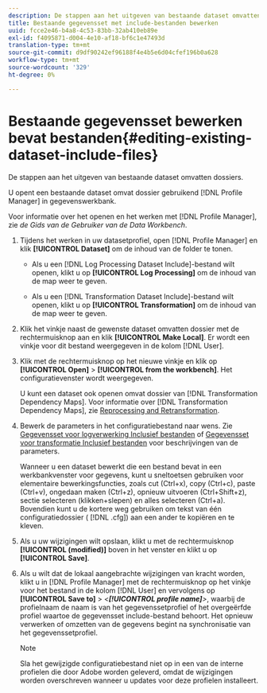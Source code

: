 ```yaml
---
description: De stappen aan het uitgeven van bestaande dataset omvatten dossiers.
title: Bestaande gegevensset met include-bestanden bewerken
uuid: fcce2e46-b4a8-4c53-83bb-32ab410eb89e
exl-id: f4095871-d004-4e10-af18-bf6c1e47493d
translation-type: tm+mt
source-git-commit: d9df90242ef96188f4e4b5e6d04cfef196b0a628
workflow-type: tm+mt
source-wordcount: '329'
ht-degree: 0%

---
```


# Bestaande gegevensset bewerken bevat bestanden{#editing-existing-dataset-include-files}

De stappen aan het uitgeven van bestaande dataset omvatten dossiers.

U opent een bestaande dataset omvat dossier gebruikend [!DNL Profile Manager] in gegevenswerkbank.

Voor informatie over het openen en het werken met [!DNL Profile Manager], zie *de Gids van de Gebruiker van de Data Workbench*.

1. Tijdens het werken in uw datasetprofiel, open [!DNL Profile Manager] en klik **[!UICONTROL Dataset]** om de inhoud van de folder te tonen.

   * Als u een [!DNL Log Processing Dataset Include]-bestand wilt openen, klikt u op **[!UICONTROL Log Processing]** om de inhoud van de map weer te geven.

   * Als u een [!DNL Transformation Dataset Include]-bestand wilt openen, klikt u op **[!UICONTROL Transformation]** om de inhoud van de map weer te geven.

1. Klik het vinkje naast de gewenste dataset omvatten dossier met de rechtermuisknop aan en klik **[!UICONTROL Make Local]**. Er wordt een vinkje voor dit bestand weergegeven in de kolom [!DNL User].
1. Klik met de rechtermuisknop op het nieuwe vinkje en klik op **[!UICONTROL Open]** > **[!UICONTROL from the workbench]**. Het configuratievenster wordt weergegeven.

   U kunt een dataset ook openen omvat dossier van [!DNL Transformation Dependency Maps]. Voor informatie over [!DNL Transformation Dependency Maps], zie [Reprocessing and Retransformation](../../../../home/c-dataset-const-proc/c-reproc-retrans/c-unst-reproc-retrans.md).

1. Bewerk de parameters in het configuratiebestand naar wens. Zie [Gegevensset voor logverwerking Inclusief bestanden](../../../../home/c-dataset-const-proc/c-dataset-inc-files/c-types-dataset-inc-files/c-log-proc-dataset-inc-files/c-log-proc-dataset-inc-files.md#concept-999475a22519432e98844622ca95b6ab) of [Gegevensset voor transformatie Inclusief bestanden](../../../../home/c-dataset-const-proc/c-dataset-inc-files/c-types-dataset-inc-files/c-trans-dataset-inc-files.md#concept-c64aa78ed9ce40b8a0f4932c82ff5ace) voor beschrijvingen van de parameters.

   Wanneer u een dataset bewerkt die een bestand bevat in een werkbankvenster voor gegevens, kunt u sneltoetsen gebruiken voor elementaire bewerkingsfuncties, zoals cut (Ctrl+x), copy (Ctrl+c), paste (Ctrl+v), ongedaan maken (Ctrl+z), opnieuw uitvoeren (Ctrl+Shift+z), sectie selecteren (klikken+slepen) en alles selecteren (Ctrl+a). Bovendien kunt u de kortere weg gebruiken om tekst van één configuratiedossier ( [!DNL .cfg]) aan een ander te kopiëren en te kleven.

1. Als u uw wijzigingen wilt opslaan, klikt u met de rechtermuisknop **[!UICONTROL (modified)]** boven in het venster en klikt u op **[!UICONTROL Save]**.
1. Als u wilt dat de lokaal aangebrachte wijzigingen van kracht worden, klikt u in [!DNL Profile Manager] met de rechtermuisknop op het vinkje voor het bestand in de kolom [!DNL User] en vervolgens op **[!UICONTROL Save to]** > *&lt;**[!UICONTROL profile name]**>*, waarbij de profielnaam de naam is van het gegevenssetprofiel of het overgeërfde profiel waartoe de gegevensset include-bestand behoort. Het opnieuw verwerken of omzetten van de gegevens begint na synchronisatie van het gegevenssetprofiel.

   >[!NOTE]
   >
   >Sla het gewijzigde configuratiebestand niet op in een van de interne profielen die door Adobe worden geleverd, omdat de wijzigingen worden overschreven wanneer u updates voor deze profielen installeert.
